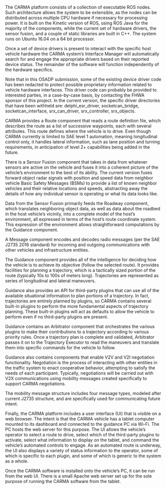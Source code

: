 The CARMA platform consists of a collection of executable ROS nodes.  Such architecture allows
the system to be extensible, as the nodes can be distributed across multiple CPU hardware if
necessary for processing power.  It is built on the Kinetic version of ROS, using ROS Java for
the majority of the components, while the current set of hardware drivers, the sensor fusion,
and a couple of static libraries are built in C++.  The system runs on Ubuntu 16.04 on a 64
bit processor.

Once a set of device drivers is present to interact with the specific host vehicle hardware the
CARMA system’s Interface Manager will automatically search for and engage the appropriate
drivers based on their reported device status.  The remainder of the software will function
independently of the hardware specifics.

Note that in this OSADP submission, some of the existing device driver code has been redacted
to protect possible proprietary information related to vehicle hardware interfaces.  This driver
code can probably be provided to interested parties, in a case-by-case basis, by contacting the
FHWA sponsor of this project.  In the current version, the specific driver directories that have
been withheld are:  delphi_esr_driver, socketcan_bridge, socketcan_interface, srx_can_driver,
srx_controller, srx_objects.

CARMA provides a Route component that reads a route definition file, which describes the route
as a list of successive waypoints, each with several attributes.  This route defines where the
vehicle is to drive.  Even though CARMA currently is limited to SAE level 1 automation, meaning
longitudinal control only, it handles lateral information, such as lane position and turning
requirements, in anticipation of level 2+ capabilities being added in the future.

There is a Sensor Fusion component that takes in data from whatever sensors are active on the
vehicle and fuses it into a coherent picture of the vehicle’s environment to the best of its
ability.  The current version fuses forward object radar signals with position and speed data
from neighbor vehicle Basic Safety Messages (BSMs) to provide a list of known neighbor vehicles
and their relative locations and speeds, abstracting away the details of how any individual
sensor is operating or what its data looks like.

Data from the Sensor Fusion primarily feeds the Roadway component, which translates neighboring
object data, as well as data about the roadbed in the host vehicle’s vicinity, into a complete
model of the host’s environment, all expressed in terms of the host’s route coordinate system.
This expression of the environment allows straightforward computations by the Guidance component.

A Message component encodes and decodes radio messages (per the SAE J2735 2016
standard) for incoming and outgoing communications with other vehicles and infrastructure entities.

The Guidance component provides all of the intelligence for deciding how the vehicle is to achieve
its objective (follow the selected route).  It provides facilities for planning a trajectory,
which is a tactically sized portion of the route (typically 10s to 100s of meters long).
Trajectories are represented as series of longitudinal and lateral maneuvers.

Guidance also provides an API for third-party plugins that can use all of the available situational
information to plan portions of a trajectory.  In fact, trajectories are entirely planned by
plugins, so CARMA contains several built-in plugins to perform the more fundamental aspects of
trajectory planning.  These built-in plugins will act as defaults to allow the vehicle to perform
even if no third-party plugins are present.

Guidance contains an Arbitrator component that orchestrates the various plugins to make their
contributions to a trajectory according to various priority rules.  Once a trajectory plan is
complete and validated, Arbitrator passes it on to the Trajectory Executor to read the maneuvers
and translate them into specific commands for the vehicle to follow.

Guidance also contains components that enable V2V and V2I negotiation functionality.  Negotiation
is the process of interacting with other entities in the traffic system to enact cooperative
behavior, attempting to satisfy the needs of each participant.  Typically, negotiations will be
carried out with V2X communications using mobility messages created specifically to support
CARMA negotiations.

The mobility message structure includes four message types, modeled after current J2735 structure,
and are specifically used for communicating future intent.

Finally, the CARMA platform includes a user interface (UI) that is visible on a web browser.  The
intent is that the CARMA vehicle has a tablet computer mounted to its dashboard and connected to
the guidance PC via Wi-Fi.  The PC hosts the web server for this purpose.  The UI allows the
vehicle’s operator to select a route to drive, select which of the third-party plugins to activate,
select what information to display on the tablet, and command the vehicle’s automated controls to
engage.  As an automated route is underway, the UI also displays a variety of status information to
the operator, some of which is specific to each plugin, and some of which is generic to the system
as a whole.

Once the CARMA software is installed onto the vehicle’s PC, it can be run from the web UI.  There
is a small Apache web server set up for the sole purpose of running the CARMA software from the
tablet.
